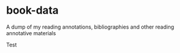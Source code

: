 # book-data
A dump of my reading annotations, bibliographies and other reading annotative materials

Test